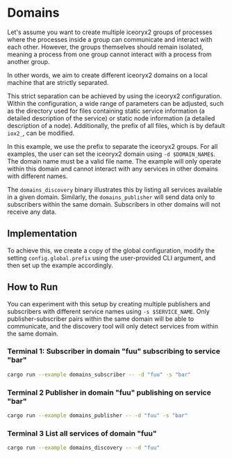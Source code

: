 # Domains

Let's assume you want to create multiple iceoryx2 groups of processes where the
processes inside a group can communicate and interact with each other. However,
the groups themselves should remain isolated, meaning a process from one group
cannot interact with a process from another group.

In other words, we aim to create different iceoryx2 domains on a local machine
that are strictly separated.

This strict separation can be achieved by using the iceoryx2 configuration.
Within the configuration, a wide range of parameters can be adjusted, such as
the directory used for files containing static service information (a detailed
description of the service) or static node information (a detailed description
of a node). Additionally, the prefix of all files, which is by default `iox2_`,
can be modified.

In this example, we use the prefix to separate the iceoryx2 groups. For all
examples, the user can set the iceoryx2 domain using `-d $DOMAIN_NAME$`. The
domain name must be a valid file name. The example will only operate within this
domain and cannot interact with any services in other domains with different
names.

The `domains_discovery` binary illustrates this by listing all services
available in a given domain. Similarly, the `domains_publisher` will send data
only to subscribers within the same domain. Subscribers in other domains will
not receive any data.

## Implementation

To achieve this, we create a copy of the global configuration, modify the
setting `config.global.prefix` using the user-provided CLI argument, and then
set up the example accordingly.

## How to Run

You can experiment with this setup by creating multiple publishers and
subscribers with different service names using `-s $SERVICE_NAME`. Only
publisher-subscriber pairs within the same domain will be able to communicate,
and the discovery tool will only detect services from within the same domain.

### Terminal 1: Subscriber in domain "fuu" subscribing to service "bar"

```sh
cargo run --example domains_subscriber -- -d "fuu" -s "bar"
```

### Terminal 2 Publisher in domain "fuu" publishing on service "bar"

```sh
cargo run --example domains_publisher -- -d "fuu" -s "bar"
```

### Terminal 3 List all services of domain "fuu"

```sh
cargo run --example domains_discovery -- -d "fuu"
```
